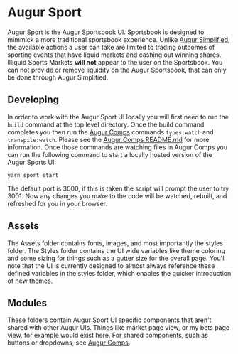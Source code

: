 # Augur Sport

Augur Sport is the Augur Sportsbook UI. Sportsbook is designed to mimmick a more traditional sportsbook experience. Unlike [Augur Simplified](../simplified/README.md), the available actions a user can take are limited to trading outcomes of sporting events that have liquid markets and cashing out winning shares. Illiquid Sports Markets **will not** appear to the user on the Sportsbook. You can not provide or remove liquidity on the Augur Sportsbook, that can only be done through Augur Simplified.

## Developing

In order to work with the Augur Sport UI locally you will first need to run the `build` command at the top level directory. Once the build command completes you then run the [Augur Comps](../comps/README.md) commands `types:watch` and `transpile:watch`. Please see the [Augur Comps README.md](../comps/README.md) for more information. Once those commands are watching files in Augur Comps you can run the following command to start a locally hosted version of the Augur Sports UI:

```
yarn sport start
```

The default port is 3000, if this is taken the script will prompt the user to try 3001. Now any changes you make to the code will be watched, rebuilt, and refreshed for you in your browser.

## Assets

The Assets folder contains fonts, images, and most importantly the styles folder. The Styles folder contains the UI wide variables like theme coloring and some sizing for things such as a gutter size for the overall page. You'll note that the UI is currently designed to almost always reference these defined variables in the styles folder, which enables the quicker introduction of new themes.

## Modules

These folders contain Augur Sport UI specific components that aren't shared with other Augur UIs. Things like market page view, or my bets page view, for example would exist here. For shared components, such as buttons or dropdowns, see [Augur Comps](../comps/README.md).

